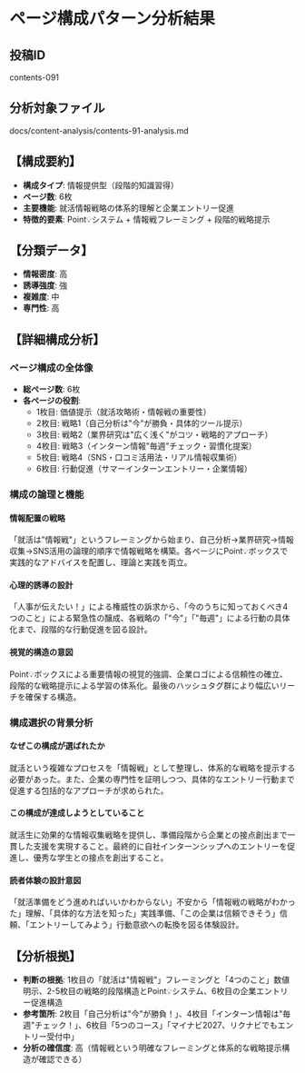 # ページ構成パターン分析結果

## 投稿ID
contents-091

## 分析対象ファイル
docs/content-analysis/contents-91-analysis.md

## 【構成要約】
- **構成タイプ**: 情報提供型（段階的知識習得）
- **ページ数**: 6枚
- **主要機能**: 就活情報戦略の体系的理解と企業エントリー促進
- **特徴的要素**: Point💡システム + 情報戦フレーミング + 段階的戦略提示

## 【分類データ】
- **情報密度**: 高
- **誘導強度**: 強
- **複雑度**: 中
- **専門性**: 高

## 【詳細構成分析】

### ページ構成の全体像
- **総ページ数**: 6枚
- **各ページの役割**:
  - 1枚目: 価値提示（就活攻略術・情報戦の重要性）
  - 2枚目: 戦略1（自己分析は"今"が勝負・具体的ツール提示）
  - 3枚目: 戦略2（業界研究は"広く浅く"がコツ・戦略的アプローチ）
  - 4枚目: 戦略3（インターン情報"毎週"チェック・習慣化提案）
  - 5枚目: 戦略4（SNS・口コミ活用法・リアル情報収集術）
  - 6枚目: 行動促進（サマーインターンエントリー・企業情報）

### 構成の論理と機能

#### 情報配置の戦略
「就活は"情報戦"」というフレーミングから始まり、自己分析→業界研究→情報収集→SNS活用の論理的順序で情報戦略を構築。各ページにPoint💡ボックスで実践的なアドバイスを配置し、理論と実践を両立。

#### 心理的誘導の設計
「人事が伝えたい！」による権威性の訴求から、「今のうちに知っておくべき4つのこと」による緊急性の醸成、各戦略の「"今"」「"毎週"」による行動の具体化まで、段階的な行動促進を図る設計。

#### 視覚的構造の意図
Point💡ボックスによる重要情報の視覚的強調、企業ロゴによる信頼性の確立、段階的な戦略提示による学習の体系化。最後のハッシュタグ群により幅広いリーチを確保する構造。

### 構成選択の背景分析

#### なぜこの構成が選ばれたか
就活という複雑なプロセスを「情報戦」として整理し、体系的な戦略を提示する必要があった。また、企業の専門性を証明しつつ、具体的なエントリー行動まで促進する包括的なアプローチが求められた。

#### この構成が達成しようとしていること
就活生に効果的な情報収集戦略を提供し、準備段階から企業との接点創出まで一貫した支援を実現すること。最終的に自社インターンシップへのエントリーを促進し、優秀な学生との接点を創出すること。

#### 読者体験の設計意図
「就活準備をどう進めればいいかわからない」不安から「情報戦の戦略がわかった」理解、「具体的な方法を知った」実践準備、「この企業は信頼できそう」信頼、「エントリーしてみよう」行動意欲への転換を図る体験設計。

## 【分析根拠】
- **判断の根拠**: 1枚目の「就活は"情報戦"」フレーミングと「4つのこと」数値明示、2-5枚目の戦略的段階構造とPoint💡システム、6枚目の企業エントリー促進構造
- **参考箇所**: 2枚目「自己分析は"今"が勝負！」、4枚目「インターン情報は"毎週"チェック！」、6枚目「5つのコース」「マイナビ2027、リクナビでもエントリー受付中」
- **分析の確信度**: 高（情報戦という明確なフレーミングと体系的な戦略提示構造が確認できる）